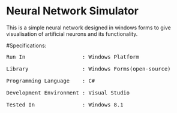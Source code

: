 # Neural Network Simulator
This is a simple neural network designed in windows forms to give visualisation of artificial neurons and its functionality.

#Specifications:
<pre>
Run In                  : Windows Platform<br/>
Library                 : Windows Forms(open-source)<br/>
Programming Language    : C#<br/>
Development Environment : Visual Studio<br/>
Tested In               : Windows 8.1<br/>
</pre>

